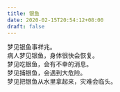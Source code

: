 ```yaml
---
title: 银鱼
date: 2020-02-15T20:54:12+08:00
draft: false
---
```


梦见银鱼事祥兆。<br>
病人梦见银鱼，身体很快会恢复。<br>
梦见吃银鱼，会有不幸的消息。<br>
梦见捕银鱼，会遇到大危险。<br>
梦见把银鱼从水里拿起来，灾难会临头。<br>
